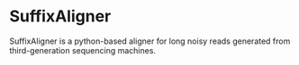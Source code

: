 # SuffixAligner
SuffixAligner is a python-based aligner for long noisy reads generated from third-generation sequencing machines. 
